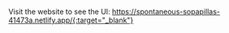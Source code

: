 Visit the website to see the UI: https://spontaneous-sopapillas-41473a.netlify.app/{:target="_blank"}
